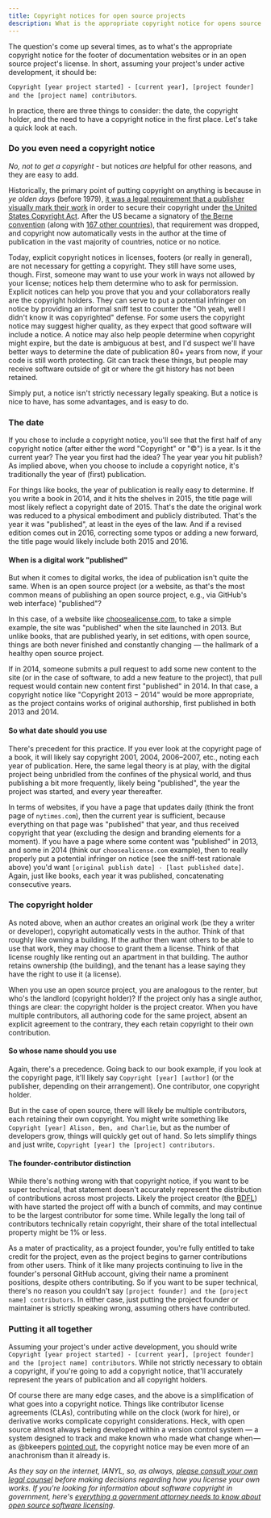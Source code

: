 ```yaml
---
title: Copyright notices for open source projects
description: What is the appropriate copyright notice for opens source projects? Who is the copyright holder? What year(s) should you put? Do you even need a copyright notice in the first place?
---
```


The question's come up several times, as to what's the appropriate copyright notice for the footer of documentation websites or in an open source project's license. In short, assuming your project's under active development, it should be:

`Copyright [year project started] - [current year], [project founder] and the [project name] contributors`.

In practice, there are three things to consider: the date, the copyright holder, and the need to have a copyright notice in the first place. Let's take a quick look at each.

### Do you even need a copyright notice

*No, not to get a copyright* - but notices *are* helpful for other reasons, and they are easy to add.

Historically, the primary point of putting copyright on anything is because in *ye olden days* (before 1979), [it was a legal requirement that a publisher visually mark their work](https://en.wikipedia.org/wiki/Copyright_notice#Form_of_notice_for_visually_perceptible_copies) in order to secure their copyright under [the United States Copyright Act](https://en.wikipedia.org/wiki/Copyright_law_of_the_United_States). After the US became a signatory of [the Berne convention](https://en.wikipedia.org/wiki/Berne_Convention) (along with [167 other countries](https://en.wikipedia.org/wiki/List_of_parties_to_international_copyright_agreements)), that requirement was dropped, and copyright now automatically vests in the author at the time of publication in the vast majority of countries, notice or no notice.

Today, explicit copyright notices in licenses, footers (or really in general), are not necessary for getting a copyright. They still have some uses, though. First, someone may want to use your work in ways not allowed by your license; notices help them determine who to ask for permission. Explicit notices can help you prove that you and your collaborators really are the copyright holders. They can serve to put a potential infringer on notice by providing an informal sniff test to counter the "Oh yeah, well I didn't know it was copyrighted" defense. For some users the copyright notice may suggest higher quality, as they expect that good software will include a notice. A notice may also help people determine when copyright might expire, but the date is ambiguous at best, and I'd suspect we'll have better ways to determine the date of publication 80+ years from now, if your code is still worth protecting. Git can track these things, but people may receive software outside of git or where the git history has not been retained.

Simply put, a notice isn't strictly necessary legally speaking. But a notice is nice to have, has some advantages, and is easy to do.

### The date

If you chose to include a copyright notice, you'll see that the first half of any copyright notice (after either the word "Copyright" or "©") is a year. Is it the current year? The year you first had the idea? The year year you hit publish? As implied above, when you choose to include a copyright notice, it's traditionally the year of (first) publication.

For things like books, the year of publication is really easy to determine. If you write a book in 2014, and it hits the shelves in 2015, the title page will most likely reflect a copyright date of 2015. That's the date the original work was reduced to a physical embodiment and publicly distributed. That's the year it was "published", at least in the eyes of the law. And if a revised edition comes out in 2016, correcting some typos or adding a new forward, the title page would likely include both 2015 and 2016.

#### When is a digital work "published"

But when it comes to digital works, the idea of publication isn't quite the same. When is an open source project (or a website, as that's the most common means of publishing an open source project, e.g., via GitHub's web interface) "published"?

In this case, of a website like [choosealicense.com](http://choosealicense.com), to take a simple example, the site was "published" when the site launched in 2013. But unlike books, that are published yearly, in set editions, with open source, things are both never finished and constantly changing — the hallmark of a healthy open source project.

If in 2014, someone submits a pull request to add some new content to the site (or in the case of software, to add a new feature to the project), that pull request would contain new content first "published" in 2014. In that case, a copyright notice like "Copyright 2013 − 2014" would be more appropriate, as the project contains works of original authorship, first published in both 2013 and 2014.

#### So what date should you use

There's precedent for this practice. If you ever look at the copyright page of a book, it will likely say copyright 2001, 2004, 2006–2007, etc., noting each year of publication. Here, the same legal theory is at play, with the digital project being unbridled from the confines of the physical world, and thus publishing a bit more frequently, likely being "published", the year the project was started, and every year thereafter.

In terms of websites, if you have a page that updates daily (think the front page of `nytimes.com`), then the current year is sufficient, because everything on that page was "published" that year, and thus received copyright that year (excluding the design and branding elements for a moment). If you have a page where some content was "published" in 2013, and some in 2014 (think our `choosealicense.com` example), then to really properly put a potential infringer on notice (see the sniff-test rationale above) you'd want `[original publish date] - [last published date]`. Again, just like books, each year it was published, concatenating consecutive years.

### The copyright holder

As noted above, when an author creates an original work (be they a writer or developer), copyright automatically vests in the author. Think of that roughly like owning a building. If the author then want others to be able to use that work, they may choose to grant them a license. Think of that license roughly like renting out an apartment in that building. The author retains ownership (the building), and the tenant has a lease saying they have the right to use it (a license).

When you use an open source project, you are analogous to the renter, but who's the landlord (copyright holder)? If the project only has a single author, things are clear: the copyright holder is the project creator. When you have multiple contributors, all authoring code for the same project, absent an explicit agreement to the contrary, they each retain copyright to their own contribution.

#### So whose name should you use

Again, there's a precedence. Going back to our book example, if you look at the copyright page, it'll likely say `Copyright [year] [author]` (or the publisher, depending on their arrangement). One contributor, one copyright holder.

But in the case of open source, there will likely be multiple contributors, each retaining their own copyright. You might write something like `Copyright [year] Alison, Ben, and Charlie`, but as the number of developers grow, things will quickly get out of hand. So lets simplify things and just write, `Copyright [year] the [project] contributors`.

#### The founder-contributor distinction

While there's nothing wrong with that copyright notice, if you want to be super technical, that statement doesn't accurately represent the distribution of contributions across most projects. Likely the project creator (the [BDFL](https://en.wikipedia.org/wiki/Benevolent_dictator_for_life)) with have started the project off with a bunch of commits, and may continue to be the largest contributor for some time. While legally the long tail of contributors technically retain copyright, their share of the total intellectual property might be 1% or less.

As a mater of practicality, as a project founder, you're fully entitled to take credit for the project, even as the project begins to garner contributions from other users. Think of it like many projects continuing to live in the founder's personal GitHub account, giving their name a prominent positions, despite others contributing. So if you want to be super technical, there's no reason you couldn't say `[project founder] and the [project name] contributors`. In either case, just putting the project founder or maintainer is strictly speaking wrong, assuming others have contributed.

### Putting it all together

Assuming your project's under active development, you should write `Copyright [year project started] - [current year], [project founder] and the [project name] contributors`. While not strictly necessary to obtain a copyright, if you're going to add a copyright notice, that'll accurately represent the years of publication and all copyright holders.

Of course there are many edge cases, and the above is a simplification of what goes into a copyright notice. Things like contributor license agreements (CLAs), contributing while on the clock (work for hire), or derivative works complicate copyright considerations. Heck, with open source almost always being developed within a version control system — a system designed to track and make known who made what change when — as @bkeepers [pointed out](https://github.com/benbalter/benbalter.github.com/issues/254#issuecomment-97044362), the copyright notice may be even more of an anachronism than it already is.

*As they say on the internet, IANYL, so, as always, [please consult your own legal counsel](//ben.balter.com/fine-print/) before making decisions regarding how you license your own works. If you're looking for information about software copyright in government, here's [everything a government attorney needs to know about open source software licensing](//ben.balter.com/2014/10/08/open-source-licensing-for-government-attorneys/).*
